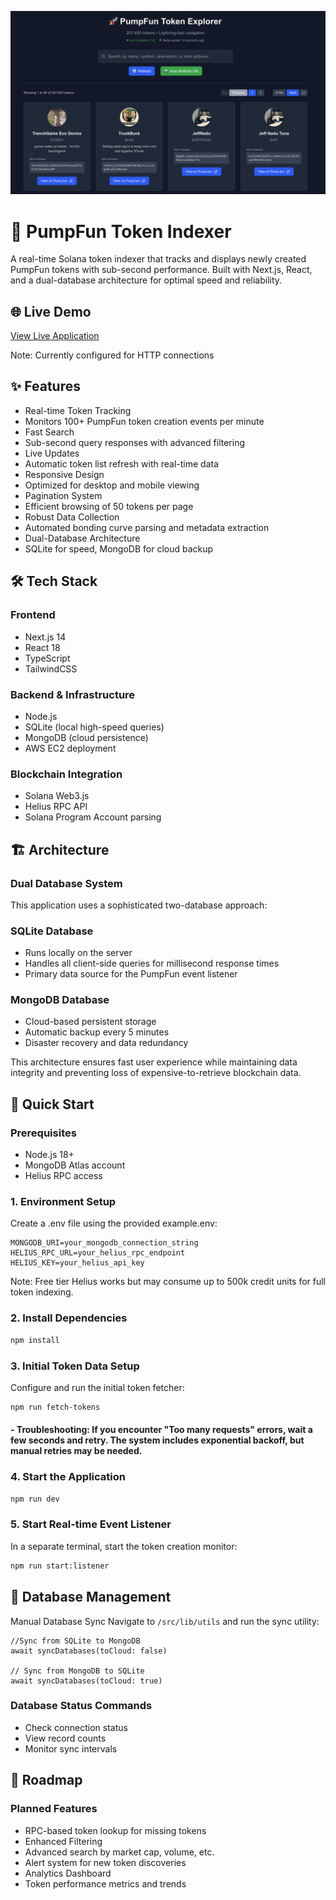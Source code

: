 ![pump display banner](/assets/display.png)

# 🚀 PumpFun Token Indexer

A real-time Solana token indexer that tracks and displays newly created PumpFun tokens with sub-second performance. Built with Next.js, React, and a dual-database architecture for optimal speed and reliability.

## 🌐 Live Demo

[View Live Application](http://ec2-13-58-137-59.us-east-2.compute.amazonaws.com/)

Note: Currently configured for HTTP connections

## ✨ Features

- Real-time Token Tracking
- Monitors 100+ PumpFun token creation events per minute
- Fast Search
- Sub-second query responses with advanced filtering
- Live Updates
- Automatic token list refresh with real-time data
- Responsive Design
- Optimized for desktop and mobile viewing
- Pagination System
- Efficient browsing of 50 tokens per page
- Robust Data Collection
- Automated bonding curve parsing and metadata extraction
- Dual-Database Architecture
- SQLite for speed, MongoDB for cloud backup

## 🛠 Tech Stack

### Frontend

- Next.js 14
- React 18
- TypeScript
- TailwindCSS

### Backend & Infrastructure

- Node.js
- SQLite (local high-speed queries)
- MongoDB (cloud persistence)
- AWS EC2 deployment

### Blockchain Integration

- Solana Web3.js
- Helius RPC API
- Solana Program Account parsing

## 🏗 Architecture

### Dual Database System

This application uses a sophisticated two-database approach:

### SQLite Database

- Runs locally on the server
- Handles all client-side queries for millisecond response times
- Primary data source for the PumpFun event listener

### MongoDB Database

- Cloud-based persistent storage
- Automatic backup every 5 minutes
- Disaster recovery and data redundancy

This architecture ensures fast user experience while maintaining data integrity and preventing loss of expensive-to-retrieve blockchain data.

## 🚀 Quick Start

### Prerequisites

- Node.js 18+
- MongoDB Atlas account
- Helius RPC access

### 1. Environment Setup

Create a .env file using the provided example.env:

```env
MONGODB_URI=your_mongodb_connection_string
HELIUS_RPC_URL=your_helius_rpc_endpoint
HELIUS_KEY=your_helius_api_key
```

Note: Free tier Helius works but may consume up to 500k credit units for full token indexing.

### 2. Install Dependencies

```bash
npm install
```

### 3. Initial Token Data Setup

Configure and run the initial token fetcher:

```bash
npm run fetch-tokens
```

#### - Troubleshooting: If you encounter "Too many requests" errors, wait a few seconds and retry. The system includes exponential backoff, but manual retries may be needed.

### 4. Start the Application

```bash
npm run dev
```

### 5. Start Real-time Event Listener

In a separate terminal, start the token creation monitor:

```bash
npm run start:listener
```

## 🔧 Database Management

Manual Database Sync
Navigate to `/src/lib/utils` and run the sync utility:

```
//Sync from SQLite to MongoDB
await syncDatabases(toCloud: false)

// Sync from MongoDB to SQLite
await syncDatabases(toCloud: true)

```

### Database Status Commands

- Check connection status
- View record counts
- Monitor sync intervals

## 🔮 Roadmap

### Planned Features

- RPC-based token lookup for missing tokens
- Enhanced Filtering
- Advanced search by market cap, volume, etc.
- Alert system for new token discoveries
- Analytics Dashboard
- Token performance metrics and trends
